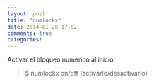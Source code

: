 ```yaml
---
layout: post
title: "numlockx"
date: 2014-01-28 17:52
comments: true
categories: 
---
```

Activar el bloqueo numerico al inicio:

>$ numlockx on/off  (activarlo/desactivarlo)

